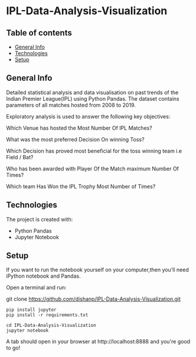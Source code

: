 # IPL-Data-Analysis-Visualization

## Table of contents
* [General Info](#general-Info)
* [Technologies](#technologies)
* [Setup](#setup)

## General Info
Detailed statistical analysis and data visualisation on past trends of the Indian Premier League(IPL) using Python Pandas.
The dataset contains parameters of all matches hosted from 2008 to 2019.

Exploratory analysis is used to answer the following key objectives:

Which Venue has hosted the Most Number Of IPL Matches?

What was the most preferred Decision On winning Toss?

Which Decision has proved most beneficial for the toss winning team i.e Field / Bat?

Who has been awarded with Player Of the Match maximum Number Of Times?

Which team Has Won the IPL Trophy Most Number of Times?
	
## Technologies
The project is created with:
* Python Pandas
* Jupyter Notebook
	
## Setup

If you want to run the notebook yourself on your computer,then you'll need iPython notebook and Pandas.

Open a terminal and run:

git clone https://github.com/dishanp/IPL-Data-Analysis-Visualization.git

```
pip install jupyter
pip install -r requirements.txt

cd IPL-Data-Analysis-Visualization
jupyter notebook
```
A tab should open in your browser at http://localhost:8888 and you're good to go!
